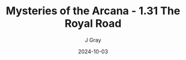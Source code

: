 ---
title: 'Mysteries of the Arcana - 1.31 The Royal Road'
alt: 'Mysteries of the Arcana'
date: '2024-10-03'
author: 'J Gray'
artist: 'Keira'
---